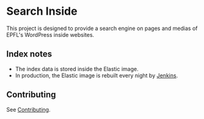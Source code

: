 # Search Inside

This project is designed to provide a search engine on pages and medias of EPFL's WordPress inside websites.

Index notes
-----------

* The index data is stored inside the Elastic image.
* In production, the Elastic image is rebuilt every night by [Jenkins](https://jenkins-wwp-test.epfl.ch/job/wwp-test/job/wwp-test-search-inside-jenkins/).

Contributing
-------------

See [Contributing](CONTRIBUTING.md).
